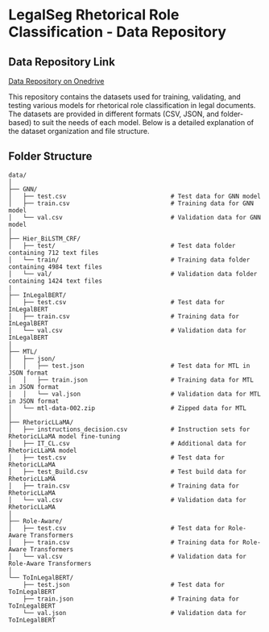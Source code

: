 # LegalSeg Rhetorical Role Classification - Data Repository

## Data Repository Link

[Data Repository on Onedrive](https://iitk-my.sharepoint.com/personal/sknigam_iitk_ac_in/_layouts/15/onedrive.aspx?id=%2Fpersonal%2Fsknigam%5Fiitk%5Fac%5Fin%2FDocuments%2FServer%5FData%2FLegalSeg%2FData&ga=1)

This repository contains the datasets used for training, validating, and testing various models for rhetorical role classification in legal documents. The datasets are provided in different formats (CSV, JSON, and folder-based) to suit the needs of each model. Below is a detailed explanation of the dataset organization and file structure.

## Folder Structure

```plaintext
data/
│
├── GNN/
│   ├── test.csv                             # Test data for GNN model
│   ├── train.csv                            # Training data for GNN model
│   └── val.csv                              # Validation data for GNN model
│
├── Hier_BiLSTM_CRF/
│   ├── test/                                # Test data folder containing 712 text files
│   └── train/                               # Training data folder containing 4984 text files
│   └── val/                                 # Validation data folder containing 1424 text files
|
├── InLegalBERT/
│   ├── test.csv                             # Test data for InLegalBERT
│   ├── train.csv                            # Training data for InLegalBERT
│   └── val.csv                              # Validation data for InLegalBERT
│
├── MTL/
│   ├── json/
│   │   ├── test.json                        # Test data for MTL in JSON format
│   │   ├── train.json                       # Training data for MTL in JSON format
│   │   └── val.json                         # Validation data for MTL in JSON format
│   └── mtl-data-002.zip                     # Zipped data for MTL
│
├── RhetoricLLaMA/
│   ├── instructions_decision.csv            # Instruction sets for RhetoricLLaMA model fine-tuning
│   ├── IT_CL.csv                            # Additional data for RhetoricLLaMA model
│   ├── test.csv                             # Test data for RhetoricLLaMA
│   ├── test_Build.csv                       # Test build data for RhetoricLLaMA
│   ├── train.csv                            # Training data for RhetoricLLaMA
│   └── val.csv                              # Validation data for RhetoricLLaMA
│
├── Role-Aware/
│   ├── test.csv                             # Test data for Role-Aware Transformers
│   ├── train.csv                            # Training data for Role-Aware Transformers
│   └── val.csv                              # Validation data for Role-Aware Transformers
│
└── ToInLegalBERT/
    ├── test.json                            # Test data for ToInLegalBERT
    ├── train.json                           # Training data for ToInLegalBERT
    └── val.json                             # Validation data for ToInLegalBERT
